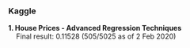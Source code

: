 ### Kaggle

**1. House Prices - Advanced Regression Techniques**  
&nbsp;&nbsp;&nbsp; Final result: 0.11528 (505/5025 as of 2 Feb 2020)
